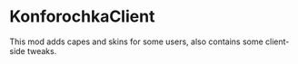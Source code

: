 KonforochkaClient
=================

This mod adds capes and skins for some users, also contains some client-side tweaks.
